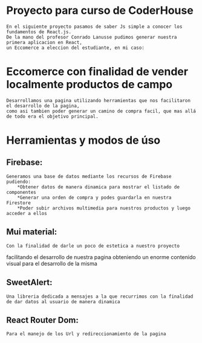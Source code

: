 # Proyecto para curso de CoderHouse

    En el siguiente proyecto pasamos de saber Js simple a conocer los fundamentos de React.js.
    De la mano del profesor Conrado Lanusse pudimos generar nuestra primera aplicacion en React, 
    un Eccomerce a eleccion del estudiante, en mi caso:

# Eccomerce con finalidad de vender localmente productos de campo

    Desarrollamos una pagina utilizando herramientas que nos facilitaron el desarrollo de la pagina,
    como asi tambien poder generar un camino de compra facil, que mas allá de todo era el objetivo principal.

# Herramientas y modos de úso

## Firebase: 

    Generamos una base de datos mediante los recursos de Firebase pudiendo:
        *Obtener datos de manera dinamica para mostrar el listado de componentes
        *Generar una orden de compra y podes guardarla en nuestra Firestore
        *Poder subir archivos multimedia para nuestros productos y luego acceder a ellos

## Mui material:

    Con la finalidad de darle un poco de estetica a nuestro proyecto
facilitando el desarrollo de nuestra pagina obteniendo un enorme contenido visual para el desarrollo de la misma

## SweetAlert:

    Una libreria dedicada a mensajes a la que recurrimos con la finalidad de dar datos al usuario de manera dinamica

## React Router Dom:

    Para el manejo de los Url y redireccionamiento de la pagina